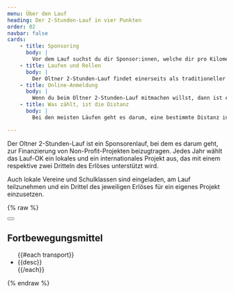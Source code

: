 ```yaml
---
menu: Über den Lauf
heading: Der 2-Stunden-Lauf in vier Punkten
order: 02
navbar: false
cards:
    - title: Sponsoring
      body: |
        Vor dem Lauf suchst du dir Sponsor:innen, welche dir pro Kilometer, den du am Lauf zurücklegst, einen bestimmten Betrag zusagen. Sponsor:innen findest du unter deinen Verwandten, Freunden, Arbeitskolleginnen etc. Oft sind auch Firmen bereit, Läufer:innen zu sponsern. Der Erlös des Laufs kommt den beschriebenen Projekten zugute.
    - title: Laufen und Rollen
      body: |
        Der Oltner 2-Stunden-Lauf findet einerseits als traditioneller Lauf-Event in der Oltner Innenstadt statt. Gestartet wird dabei am 18. September 2021 um 15 Uhr auf der Kirchgasse. Andererseits kann man vom 11. bis am 18. September auch am dezentralen «Lauf» teilnehmen. Neben dem Laufen ist eine <a href="#transport-popup" uk-toggle>breite Palette von Fahrzeugen</a> zugelassen. Vom Trottinett übers Velo bis zum Rollstuhl.
    - title: Online-Anmeldung
      body: |
        Wenn du beim Oltner 2-Stunden-Lauf mitmachen willst, dann ist es ganz wichtig, dass du dich <a href="/o2h#lang=de">anmeldest</a>. Im Anmeldesystem kannst du angeben, welches Fortbewegungsmittel du nutzen willst oder ob du am Lauf in der Oltner Innenstadt teilnehmen wirst. Du kannst dir das Lauf-Shirt bestellen und – ganz wichtig – : Du kannst deine Sponsoring-Zusagen verwalten.
    - title: Was zählt, ist die Distanz
      body: |
        Bei den meisten Läufen geht es darum, eine bestimmte Distanz in möglichst kurzer Zeit zurückzulegen. Beim 2-Stunden-Lauf ist es umgekehrt. Es geht darum, innerhalb von zwei Stunden eine möglichst grosse Distanz respektive beim Lauf in der Oltner Innenstadt möglichst viele Runden zurückzulegen. 

---
```

Der Oltner 2-Stunden-Lauf ist ein Sponsorenlauf, bei dem es darum geht, zur Finanzierung von Non-Profit-Projekten beizugtragen. Jedes Jahr wählt das Lauf-OK ein lokales und ein internationales Projekt aus, das mit einem respektive zwei Dritteln des Erlöses unterstützt wird. 

Auch lokale Vereine und Schulklassen sind eingeladen, am Lauf teilzunehmen und ein Drittel des jeweiligen Erlöses für ein eigenes Projekt einzusetzen.


{% raw %}
<!-- This is the modal with the default close button -->
<div class="webData" id="transport-popup" uk-modal>
    <div class="uk-modal-dialog uk-modal-body">
        <button class="uk-modal-close-default" type="button" uk-close></button>
        <h2 class="uk-modal-title">Fortbewegungsmittel</h2>
        <ul class="uk-list uk-list-hyphen">       
        {{#each transport}}
            <li>{{desc}}</li>
        {{/each}}        
        </ul>
    </div>
</div>
{% endraw %}